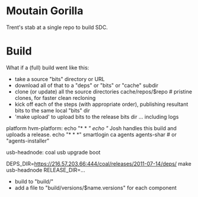 # Moutain Gorilla

Trent's stab at a single repo to build SDC.


# Build

What if a (full) build went like this:

- take a source "bits" directory or URL
- download all of that to a "deps" or "bits" or "cache" subdir
- clone (or update) all the source directories
    cache/repos/$repo    # pristine clones, for faster clean recloning
- kick off each of the steps (with appropriate order), publishing
  resultant bits to the same local "bits" dir
- 'make upload' to upload bits to the release bits dir ... including logs


platform
hvm-platform:
    echo "* * *"
    echo "* Josh handles this build and uploads a release.
    echo "* * *"
smartlogin
ca
agents
agents-shar   # or "agents-installer"

usb-headnode: coal usb upgrade boot

DEPS_DIR=https://216.57.203.66:444/coal/releases/2011-07-14/deps/ make usb-headnode
RELEASE_DIR=...


- build to "build/"
- add a file to "build/versions/$name.versions" for each component
